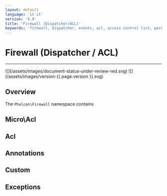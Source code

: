 ```yaml
---
layout: default
language: 'it-it'
version: '4.0'
title: 'Firewall (Dispatcher/ACL)'
keywords: 'firewall, dispatcher, events, acl, access control list, permissions, annotations'
---
```


# Firewall (Dispatcher / ACL)
<hr />
![](/assets/images/document-status-under-review-red.svg) ![](/assets/images/version-{{ page.version }}.svg)

## Overview
The `Phalcon\Firewall` namespace contains

## Micro\Acl

## Acl

## Annotations

## Custom

## Exceptions
        
